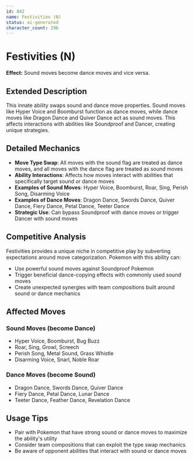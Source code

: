 ```yaml
---
id: 842
name: Festivities (N)
status: ai-generated
character_count: 296
---
```


# Festivities (N)

**Effect:** Sound moves become dance moves and vice versa.

## Extended Description

This innate ability swaps sound and dance move properties. Sound moves like Hyper Voice and Boomburst function as dance moves, while dance moves like Dragon Dance and Quiver Dance act as sound moves. This affects interactions with abilities like Soundproof and Dancer, creating unique strategies.

## Detailed Mechanics

- **Move Type Swap**: All moves with the sound flag are treated as dance moves, and all moves with the dance flag are treated as sound moves
- **Ability Interactions**: Affects how moves interact with abilities that specifically target sound or dance moves
- **Examples of Sound Moves**: Hyper Voice, Boomburst, Roar, Sing, Perish Song, Disarming Voice
- **Examples of Dance Moves**: Dragon Dance, Swords Dance, Quiver Dance, Fiery Dance, Petal Dance, Teeter Dance
- **Strategic Use**: Can bypass Soundproof with dance moves or trigger Dancer with sound moves

## Competitive Analysis

Festivities provides a unique niche in competitive play by subverting expectations around move categorization. Pokemon with this ability can:
- Use powerful sound moves against Soundproof Pokemon
- Trigger beneficial dance-copying effects with commonly used sound moves
- Create unexpected synergies with team compositions built around sound or dance mechanics

## Affected Moves

### Sound Moves (become Dance)
- Hyper Voice, Boomburst, Bug Buzz
- Roar, Sing, Growl, Screech
- Perish Song, Metal Sound, Grass Whistle
- Disarming Voice, Snarl, Noble Roar

### Dance Moves (become Sound)
- Dragon Dance, Swords Dance, Quiver Dance
- Fiery Dance, Petal Dance, Lunar Dance
- Teeter Dance, Feather Dance, Revelation Dance

## Usage Tips

- Pair with Pokemon that have strong sound or dance moves to maximize the ability's utility
- Consider team compositions that can exploit the type swap mechanics
- Be aware of opponent abilities that interact with sound or dance moves